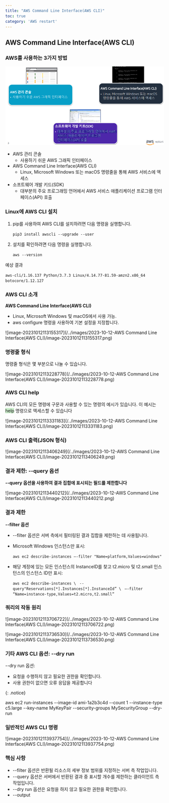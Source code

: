 ```yaml
---
title: "AWS Command Line Interface(AWS CLI)"
toc: true
category: 'AWS restart'
---
```


## AWS Command Line Interface(AWS CLI)



### AWS를 사용하는 3가지 방법

![image-20231012111629996](/../images/Untitled/image-20231012111629996.png)

- AWS 관리 콘솔
  -  사용하기 쉬운 AWS 그래픽 인터페이스
- AWS Command Line Interface(AWS CLI)
  - Linux, Microsoft Windows 또는 macOS 명령줄을 통해 AWS 서비스에 액세스
- 소프트웨어  개발 키드(SDK)
  - 대부분의 주요 프로그래밍 언어에서 AWS 서비스 애플리케이션 프로그램 인터페이스(API) 호출

### Linux에 AWS CLI 설치

1. pip를 사용하여 AWS CLI를 설치하려면 다음 명령을 실행합니다.

   `pip3 install awscli --upgrade --user`

2. 설치를 확인하려면 다음 명령을 실행합니다.

   `aws --version`

예상 결과

`aws-cli/1.16.137 Python/3.7.3 Linux/4.14.77-81.59-amzn2.x86_64 botocore/1.12.127`

### AWS CLI 소개

**AWS Command Line Interface(AWS CLI)**

- Linux, Microsoft Windows 및 macOS에서 사용 가능.
- aws configure 명령을 사용하여 기본 설정을 지정합니다.

![image-20231012113155317](/../images/2023-10-12-AWS Command Line Interface(AWS CLI)/image-20231012113155317.png)

### 명령줄 형식

명령줄 형식은 몇 부분으로 나눌 수 있습니다.

![image-20231012113228778](/../images/2023-10-12-AWS Command Line Interface(AWS CLI)/image-20231012113228778.png)

### AWS CLI help

AWS CLI의 모든 명령에 구문과 사용할 수 있는 명령의 예시가 있습니다. 이 예시는 <span style="background-color:#cceecc">help</span> 명령으로 액세스할 수 있습니다

![image-20231012113331183](/../images/2023-10-12-AWS Command Line Interface(AWS CLI)/image-20231012113331183.png)

### AWS CLI 출력(JSON 형식)

![image-20231012113406249](/../images/2023-10-12-AWS Command Line Interface(AWS CLI)/image-20231012113406249.png)

###  결과 제한: --query 옵션

**--query 옵션을 사용하여 결과 집합에 표시되는 필드를 제한합니다**

![image-20231012113440212](/../images/2023-10-12-AWS Command Line Interface(AWS CLI)/image-20231012113440212.png)

### 결과 제한

**--filter 옵션**

- --filter 옵션은 서버 측에서 필터링된 결과 집합을 제한하는 데 사용됩니다.

- Microsoft Windows 인스턴스만 표시:

  `aws ec2 describe-instances –-filter "Name=platform,Values=windows"`

- 해당 계정에 있는 모든 인스턴스의 InstanceID를 찾고 t2.micro 및 t2.small 인스턴스의 인스턴스 ID만 표시:

  `aws ec2 describe-instances \ `
  `--query"Reservations[*].Instances[*].InstanceId” \ `
  `–-filter “Name=instance-type,Values=t2.micro,t2.small”`

### 쿼리의 작동 원리

![image-20231012113706722](/../images/2023-10-12-AWS Command Line Interface(AWS CLI)/image-20231012113706722.png)

![image-20231012113736530](/../images/2023-10-12-AWS Command Line Interface(AWS CLI)/image-20231012113736530.png)

### 기타 AWS CLI 옵션: --dry run

--dry run 옵션:

- 요청을 수행하지 않고 필요한 권한을 확인합니다. 
-  사용 권한이 없으면 오류 응답을 제공합니다

{: .notice}

aws ec2 run-instances --image-id ami-1a2b3c4d 
--count 1 
--instance-type c5.large --key-name MyKeyPair 
--security-groups MySecurityGroup --dry-run

### 일반적인 AWS CLI 명령

![image-20231012113937754](/../images/2023-10-12-AWS Command Line Interface(AWS CLI)/image-20231012113937754.png)

### 핵심 사항

- --filter 옵션은 반환될 리소스의 세부 정보 범위를 지정하는 서버 측 작업입니다. 
-  --query 옵션은 서버에서 반환된 결과 중 표시할 개수를 제한하는 클라이언트 측 작업입니다.
-  --dry run 옵션은 요청을 하지 않고 필요한 권한을 확인합니다.  
- --output